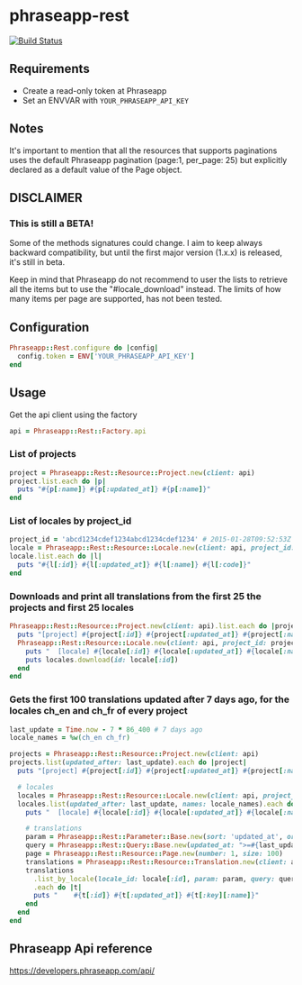 # phraseapp-rest

[![Build Status](https://travis-ci.org/snepote/phraseapp-rest.svg?branch=master)](https://travis-ci.org/snepote/phraseapp-rest)

## Requirements
- Create a read-only token at Phraseapp
- Set an ENVVAR with `YOUR_PHRASEAPP_API_KEY`

## Notes
It's important to mention that all the resources that supports paginations uses the default Phraseapp pagination (page:1, per_page: 25) but explicitly declared as a default value of the Page object.

## DISCLAIMER
### This is still a BETA!
Some of the methods signatures could change. I aim to keep always backward compatibility, but until the first major version (1.x.x) is released, it's still in beta.

Keep in mind that Phraseapp do not recommend to user the lists to retrieve all the items but to use the "#locale_download" instead. The limits of how many items per page are supported, has not been tested.

## Configuration
```ruby
Phraseapp::Rest.configure do |config|
  config.token = ENV['YOUR_PHRASEAPP_API_KEY']
end
```

## Usage
Get the api client using the factory
```ruby
api = Phraseapp::Rest::Factory.api
```
### List of projects
```ruby
project = Phraseapp::Rest::Resource::Project.new(client: api)
project.list.each do |p|
  puts "#{p[:name]} #{p[:updated_at]} #{p[:name]}"
end
```
### List of locales by project_id
```ruby
project_id = 'abcd1234cdef1234abcd1234cdef1234' # 2015-01-28T09:52:53Z My Android Project
locale = Phraseapp::Rest::Resource::Locale.new(client: api, project_id: project_id)
locale.list.each do |l|
  puts "#{l[:id]} #{l[:updated_at]} #{l[:name]} #{l[:code]}"
end
```

### Downloads and print all translations from the first 25 the projects and first 25 locales
```ruby
Phraseapp::Rest::Resource::Project.new(client: api).list.each do |project|
  puts "[project] #{project[:id]} #{project[:updated_at]} #{project[:name]}"
  Phraseapp::Rest::Resource::Locale.new(client: api, project_id: project[:id]).list.each do |locale|
    puts "  [locale] #{locale[:id]} #{locale[:updated_at]} #{locale[:name]}"
    puts locales.download(id: locale[:id])
  end
end
```

### Gets the first 100 translations updated after 7 days ago, for the locales ch_en and ch_fr of every project
```ruby
last_update = Time.now - 7 * 86_400 # 7 days ago
locale_names = %w(ch_en ch_fr)

projects = Phraseapp::Rest::Resource::Project.new(client: api)
projects.list(updated_after: last_update).each do |project|
  puts "[project] #{project[:id]} #{project[:updated_at]} #{project[:name]}"

  # locales
  locales = Phraseapp::Rest::Resource::Locale.new(client: api, project_id: project[:id])
  locales.list(updated_after: last_update, names: locale_names).each do |locale|
    puts "  [locale] #{locale[:id]} #{locale[:updated_at]} #{locale[:name]}"

    # translations
    param = Phraseapp::Rest::Parameter::Base.new(sort: 'updated_at', order: 'desc')
    query = Phraseapp::Rest::Query::Base.new(updated_at: ">=#{last_update.iso8601}")
    page = Phraseapp::Rest::Resource::Page.new(number: 1, size: 100)
    translations = Phraseapp::Rest::Resource::Translation.new(client: api, project_id: project[:id])
    translations
      .list_by_locale(locale_id: locale[:id], param: param, query: query, page: page)
      .each do |t|
      puts "    #{t[:id]} #{t[:updated_at]} #{t[:key][:name]}"
    end
  end
end
```

## Phraseapp Api reference
https://developers.phraseapp.com/api/
